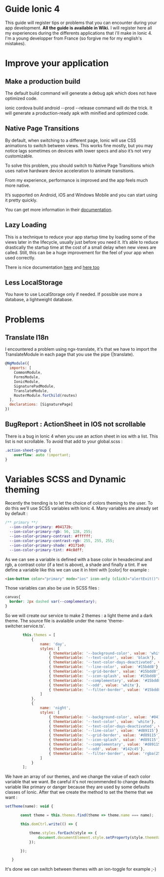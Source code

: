 # Guide Ionic 4
This guide will register tips or problems that you can encounter during your app development. **All the guide is available in Wiki.**
I will register here all my experiences during the differents applications that i'll make in Ionic 4. I'm a young developper from France (so forgive me for my english's mistakes).


# Improve your application
## Make a production build
The default build command will generate a debug apk which does not have optimized code.

ionic cordova build android --prod --release command will do the trick. It will generate a production-ready apk with minified and optimized code.

## Native Page Transitions
By default, when switching to a different page, Ionic will use CSS animations to switch between views. This works fine mostly, but you may notice lags sometimes on devices with lower specs and also it’s not very customizable.

To solve this problem, you should switch to Native Page Transitions which uses native hardware device acceleration to animate transitions.

From my experience, performance is improved and the app feels much more native.

It’s supported on Android, iOS and Windows Mobile and you can start using it pretty quickly.

You can get more information in their [documentation](https://ionicframework.com/docs/native/native-page-transitions/).

## Lazy Loading
This is a technique to reduce your app startup time by loading some of the views later in the lifecycle, usually just before you need it. It’s able to reduce drastically the startup time at the cost of a small delay when new views are called. Still, this can be a huge improvement for the feel of your app when used correctly.

There is nice documentation [here](https://blog.ionicframework.com/ionic-and-lazy-loading-pt-1/) and [here too](https://blog.ionicframework.com/ionic-and-lazy-loading-pt-2/)

## Less LocalStorage
You have to use LocalStorage only if needed. If possible use more a database, a lightweight database.


# Problems
## Translate I18n
I encountered a problem using ngx-translate, it's that we have to import the TranslateModule in each page that you use the pipe (|translate).
```javascript
@NgModule({
  imports: [
    CommonModule,
    FormsModule,
    IonicModule,
    SignaturePadModule,
    TranslateModule,
    RouterModule.forChild(routes)
  ],
  declarations: [SignaturePage]
})
```

## BugReport : ActionSheet in IOS not scrollable
There is a bug in Ionic 4 when you use an action sheet in ios with a list. This list is not scrollable. To avoid that add to your global.scss :
```scss
.action-sheet-group {
    overflow: auto !important;
}
```


# Variables SCSS and Dynamic theming
Recently the trending is to let the choice of colors theming to the user. To do this we'll use SCSS variables with Ionic 4.
Many variables are already set by default :
```scss
/** primary **/
  --ion-color-primary: #04172b;
  --ion-color-primary-rgb: 56, 128, 255;
  --ion-color-primary-contrast: #ffffff;
  --ion-color-primary-contrast-rgb: 255, 255, 255;
  --ion-color-primary-shade: #3171e0;
  --ion-color-primary-tint: #4c8dff;
  ```
  As we can see a variable is defined with a base color in hexadecimal and rgb, a contrast color (if a text is above), a shade and finally a tint. If we define a variable like this we can use it in html with [color] for example :
```html
<ion-button color="primary" mode="ios" icon-only (click)="alertExit()">
 ```
Those variables can also be use in SCSS files :
```scss
canvas{
  border: 2px dashed var(--complementary);
}
```
So we will create our service to make 2 themes : a light theme and a dark theme. The source file is avalaible under the name 'theme-switcher.service.ts'.
```javascript
        this.themes = [
            {
                name: 'day',
                styles: [
                    { themeVariable: '--background-color', value: 'white'},
                    { themeVariable: '--text-color', value: 'black'},
                    { themeVariable: '--text-color-days-deactivated', value: 'rgba(19, 16, 16, 0.51)'},
                    { themeVariable: '--line-color', value: '#15bdd8'},
                    { themeVariable: '--grid-border', value: '#15bdd8'},
                    { themeVariable: '--icon-splash', value: '#15bdd8'},
                    { themeVariable: '--complementary', value: '#15bdd8'},
                    { themeVariable: '--odd', value: 'white'},
                    { themeVariable: '--filter-border', value: '#15bdd8'}
                ]
            },
            {
                name: 'night',
                styles: [
                    { themeVariable: '--background-color', value: '#04172b'},
                    { themeVariable: '--text-color', value: 'white'},
                    { themeVariable: '--text-color-days-deactivated', value: 'rgba(255, 255, 255, 0.51)'},
                    { themeVariable: '--line-color', value: '#d89115'},
                    { themeVariable: '--grid-border', value: '#d89115'},
                    { themeVariable: '--icon-splash', value: '#d89115'},
                    { themeVariable: '--complementary', value: '#d89115'},
                    { themeVariable: '--odd', value: '#142c45'},
                    { themeVariable: '--filter-border', value: 'rgba(255, 255, 255, 0)'}
                ]
            }
        ];
 ```
 We have an array of our themes, and we change the value of each color variable that we want. Be careful it's not recommended to change deaults variable like primary or danger because they are used by some defaults classes of Ionic. After that we create the method to set the theme that we want : 
 ```javascript
 setTheme(name): void {

        const theme = this.themes.find(theme => theme.name === name);

        this.domCtrl.write(() => {

            theme.styles.forEach(style => {
                document.documentElement.style.setProperty(style.themeVariable, style.value);
            });

        });

    }
```
It's done we can switch between themes with an ion-toggle for example ;-)
